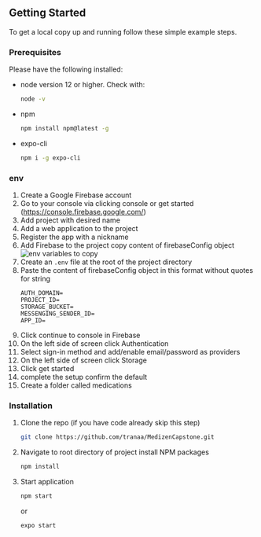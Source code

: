 ## Getting Started

To get a local copy up and running follow these simple example steps.

### Prerequisites

Please have the following installed:

* node version 12 or higher. Check with:
  ```sh
  node -v
  ```

* npm
  ```sh
  npm install npm@latest -g
  ```

* expo-cli
  ```sh
  npm i -g expo-cli
  ```
  
### env
1. Create a Google Firebase account
2. Go to your console via clicking console or get started (https://console.firebase.google.com/)
3. Add project with desired name
4. Add a web application to the project
5. Register the app with a nickname
6. Add Firebase to the project copy content of firebaseConfig object
   ![env variables to copy](https://i.imgur.com/xx1CFjf.png)
7. Create an `.env` file at the root of the project directory
8. Paste the content of firebaseConfig object in this format without quotes for string
   ```API_KEY= 
   AUTH_DOMAIN= 
   PROJECT_ID= 
   STORAGE_BUCKET= 
   MESSENGING_SENDER_ID= 
   APP_ID=
   ```
9. Click continue to console in Firebase
10. On the left side of screen click Authentication
11. Select sign-in method and add/enable email/password as providers
12. On the left side of screen click Storage
13. Click get started
14. complete the setup confirm the default
15. Create a folder called medications

### Installation

1. Clone the repo (if you have code already skip this step)
   ```sh
   git clone https://github.com/tranaa/MedizenCapstone.git
   ```
2. Navigate to root directory of project install NPM packages
   ```sh
   npm install
   ```
3. Start application
   ```sh
   npm start
   ```
   or 
   ```sh
   expo start
   ```
